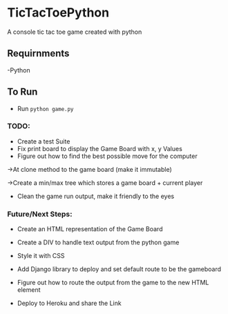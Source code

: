 # TicTacToePython
A console tic tac toe game created with python

## Requirnments
-Python

## To Run
- Run `python game.py`

### TODO:
- Create a test Suite
- Fix print board to display the Game Board with x, y Values
- Figure out how to find the best possible move for the computer

->At clone method to the game board (make it immutable)

->Create a min/max tree which stores a game board + current player

- Clean the game run output, make it friendly to the eyes



### Future/Next Steps:
- Create an HTML representation of the Game Board

- Create a DIV to handle text output from the python game

- Style it with CSS

- Add Django library to deploy and set default route to be the gameboard

- Figure out how to route the output from the game to the new HTML element

- Deploy to Heroku and share the Link